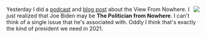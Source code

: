 <img src="http://scripting.com/images/2020/03/31/kentBrockman.png" border="0" align="right">Yesterday I did a <a href="http://scripting.com/2020/10/09/theViewFromNowhere.m4a">podcast</a> and <a href="http://scripting.com/2020/10/09/151128.html?title=packingTheCourt">blog post</a> about the View From Nowhere. I just realized that Joe Biden may be <b>The Politician from Nowhere</b>. I can't think of a single issue that he's associated with. Oddly I think that's exactly the kind of president we need in 2021.
